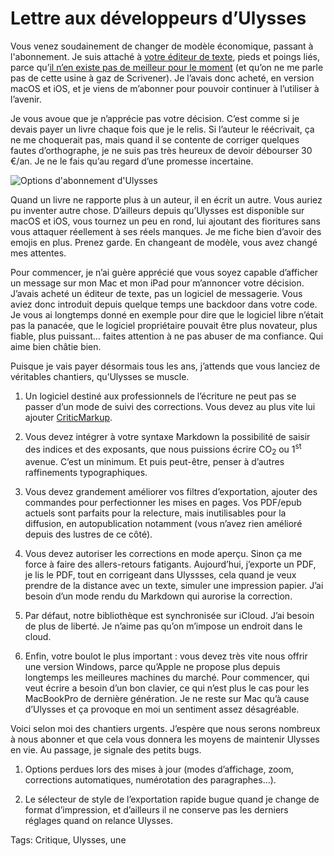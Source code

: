 # Lettre aux développeurs d’Ulysses

Vous venez soudainement de changer de modèle économique, passant à l'abonnement. Je suis attaché à [votre éditeur de texte](https://ulyssesapp.com), pieds et poings liés, parce qu’[il n’en existe pas de meilleur pour le moment](http://tcrouzet.com/2016/10/19/les-outils-de-lecrivain/) (et qu’on ne me parle pas de cette usine à gaz de Scrivener). Je l’avais donc acheté, en version macOS et iOS, et je viens de m’abonner pour pouvoir continuer à l’utiliser à l’avenir.<span id="more-45708"></span>

Je vous avoue que je n’apprécie pas votre décision. C’est comme si je devais payer un livre chaque fois que je le relis. Si l’auteur le réécrivait, ça ne me choquerait pas, mais quand il se contente de corriger quelques fautes d’orthographe, je ne suis pas très heureux de devoir débourser 30 €/an. Je ne le fais qu’au regard d’une promesse incertaine.

![Options d'abonnement d'Ulysses](http://tcrouzet.comhttps://tcrouzet.com/images_tc/2017/08/abo-ulysses.jpg)

Quand un livre ne rapporte plus à un auteur, il en écrit un autre. Vous auriez pu inventer autre chose. D’ailleurs depuis qu’Ulysses est disponible sur macOS et iOS, vous tournez un peu en rond, lui ajoutant des fioritures sans vous attaquer réellement à ses réels manques. Je me fiche bien d’avoir des emojis en plus. Prenez garde. En changeant de modèle, vous avez changé mes attentes.

Pour commencer, je n’ai guère apprécié que vous soyez capable d’afficher un message sur mon Mac et mon iPad pour m’annoncer votre décision. J’avais acheté un éditeur de texte, pas un logiciel de messagerie. Vous aviez donc introduit depuis quelque temps une backdoor dans votre code. Je vous ai longtemps donné en exemple pour dire que le logiciel libre n’était pas la panacée, que le logiciel propriétaire pouvait être plus novateur, plus fiable, plus puissant… faites attention à ne pas abuser de ma confiance. Qui aime bien châtie bien.

Puisque je vais payer désormais tous les ans, j’attends que vous lanciez de véritables chantiers, qu’Ulysses se muscle.

1. Un logiciel destiné aux professionnels de l’écriture ne peut pas se passer d’un mode de suivi des corrections. Vous devez au plus vite lui ajouter [CriticMarkup](http://criticmarkup.com/).

2. Vous devez intégrer à votre syntaxe Markdown la possibilité de saisir des indices et des exposants, que nous puissions écrire CO<sub>2</sub> ou 1<sup>st</sup> avenue. C’est un minimum. Et puis peut-être, penser à d’autres raffinements typographiques.

3. Vous devez grandement améliorer vos filtres d’exportation, ajouter des commandes pour perfectionner les mises en pages. Vos PDF/epub actuels sont parfaits pour la relecture, mais inutilisables pour la diffusion, en autopublication notamment (vous n’avez rien amélioré depuis des lustres de ce côté).

4. Vous devez autoriser les corrections en mode aperçu. Sinon ça me force à faire des allers-retours fatigants. Aujourd’hui, j’exporte un PDF, je lis le PDF, tout en corrigeant dans Ulyssses, cela quand je veux prendre de la distance avec un texte, simuler une impression papier. J’ai besoin d’un mode rendu du Markdown qui aurorise la correction.

5. Par défaut, notre bibliothèque est synchronisée sur iCloud. J’ai besoin de plus de liberté. Je n’aime pas qu’on m’impose un endroit dans le cloud.

6. Enfin, votre boulot le plus important : vous devez très vite nous offrir une version Windows, parce qu’Apple ne propose plus depuis longtemps les meilleures machines du marché. Pour commencer, qui veut écrire a besoin d’un bon clavier, ce qui n’est plus le cas pour les MacBookPro de dernière génération. Je ne reste sur Mac qu’à cause d’Ulysses et ça provoque en moi un sentiment assez désagréable.

Voici selon moi des chantiers urgents. J’espère que nous serons nombreux à nous abonner et que cela vous donnera les moyens de maintenir Ulysses en vie. Au passage, je signale des petits bugs.

1. Options perdues lors des mises à jour (modes d’affichage, zoom, corrections automatiques, numérotation des paragraphes…).

2. Le sélecteur de style de l’exportation rapide bugue quand je change de format d’impression, et d’ailleurs il ne conserve pas les derniers réglages quand on relance Ulysses.

Tags: Critique, Ulysses, une